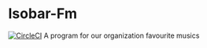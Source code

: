 # Isobar-Fm
[![CircleCI](https://circleci.com/gh/Schieck/Isobar-Fm/tree/master.svg?style=svg&circle-token=64299cea5f2be700ebb81e9ab916e90ee4891284)](https://circleci.com/gh/Schieck/Isobar-Fm/tree/master)
A program for our organization favourite musics
